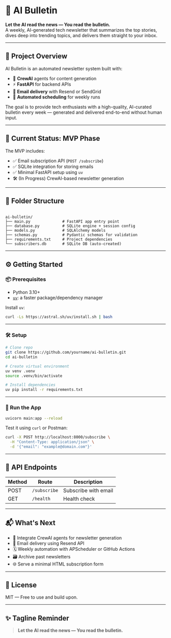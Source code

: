 # 🧠 AI Bulletin

**Let the AI read the news — You read the bulletin.**  
A weekly, AI-generated tech newsletter that summarizes the top stories, dives deep into trending topics, and delivers them straight to your inbox.

---

## 🚀 Project Overview

AI Bulletin is an automated newsletter system built with:

- 🤖 **CrewAI** agents for content generation
- ⚡ **FastAPI** for backend APIs
- 📨 **Email delivery** with Resend or SendGrid
- 📅 **Automated scheduling** for weekly runs

The goal is to provide tech enthusiasts with a high-quality, AI-curated bulletin every week — generated and delivered end-to-end without human input.

---

## 🧩 Current Status: MVP Phase

The MVP includes:

- ✅ Email subscription API (`POST /subscribe`)
- ✅ SQLite integration for storing emails
- ✅ Minimal FastAPI setup using `uv`
- 🛠️ (In Progress) CrewAI-based newsletter generation

---

## 📁 Folder Structure

```

ai-bulletin/
├── main.py              # FastAPI app entry point
├── database.py          # SQLite engine + session config
├── models.py            # SQLAlchemy models
├── schemas.py           # Pydantic schemas for validation
├── requirements.txt     # Project dependencies
└── subscribers.db       # SQLite DB (auto-created)

````

---

## ⚙️ Getting Started

### 📦 Prerequisites

- Python 3.10+
- [`uv`](https://github.com/astral-sh/uv): a faster package/dependency manager

Install `uv`:
```bash
curl -Ls https://astral.sh/uv/install.sh | bash
````

---

### 🛠️ Setup

```bash
# Clone repo
git clone https://github.com/yourname/ai-bulletin.git
cd ai-bulletin

# Create virtual environment
uv venv .venv
source .venv/bin/activate

# Install dependencies
uv pip install -r requirements.txt
```

---

### 🚀 Run the App

```bash
uvicorn main:app --reload
```

Test it using `curl` or Postman:

```bash
curl -X POST http://localhost:8000/subscribe \
  -H "Content-Type: application/json" \
  -d '{"email": "example@domain.com"}'
```

---

## 📌 API Endpoints

| Method | Route        | Description          |
| ------ | ------------ | -------------------- |
| POST   | `/subscribe` | Subscribe with email |
| GET    | `/health`    | Health check         |

---

## 📬 What's Next

* 🧠 Integrate CrewAI agents for newsletter generation
* 📨 Email delivery using Resend API
* 🗓️ Weekly automation with APScheduler or GitHub Actions
* 🗃️ Archive past newsletters
* 🌐 Serve a minimal HTML subscription form

---

## 📄 License

MIT — Free to use and build upon.

---

## ✨ Tagline Reminder

> **Let the AI read the news — You read the bulletin.**

